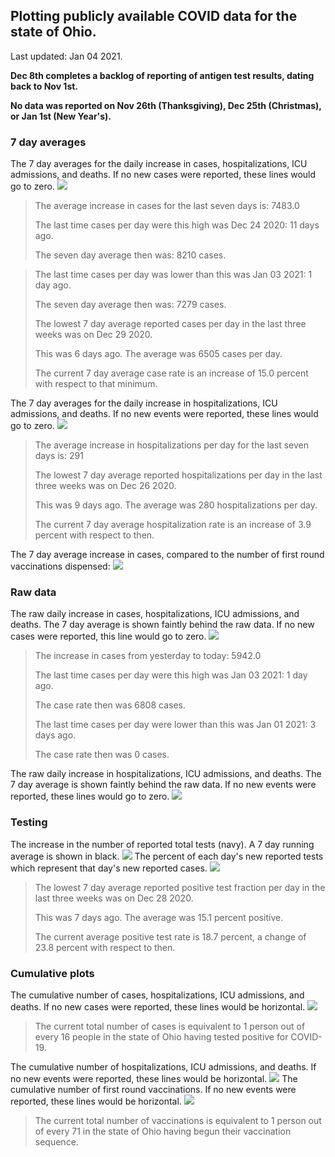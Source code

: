 ## Plotting publicly available COVID data for the state of Ohio. 

Last updated: Jan 04 2021. 

**Dec 8th completes a backlog of reporting of antigen test results, dating back to Nov 1st.**

**No data was reported on Nov 26th (Thanksgiving), Dec 25th (Christmas), or Jan 1st (New Year's).**
### 7 day averages
The 7 day averages for the daily increase in cases, hospitalizations, ICU admissions, and deaths. If no new cases were reported, these lines would go to zero.
![](7dayaverage_cases.png)

>The average increase in cases for the last seven days is: 7483.0
>
>The last time cases per day were this high was Dec 24 2020: 11 days ago.
>
>The seven day average then was: 8210 cases.

>
>The last time cases per day was lower than this was Jan 03 2021: 1 day ago.
>
>The seven day average then was: 7279 cases.
>
>The lowest 7 day average reported cases per day in the last three weeks was on Dec 29 2020.
>
>This was 6 days ago. The average was 6505 cases per day.
>
>The current 7 day average case rate is an increase of 15.0 percent with respect to that minimum.

The 7 day averages for the daily increase in hospitalizations, ICU admissions, and deaths. If no new events were reported, these lines would go to zero.
![](7dayaverage_hospital.png)

>The average increase in hospitalizations per day for the last seven days is: 291
>
>The lowest 7 day average reported hospitalizations per day in the last three weeks was on Dec 26 2020.
>
>This was 9 days ago. The average was 280 hospitalizations per day.
>
>The current 7 day average hospitalization rate is an increase of 3.9 percent with respect to then.

The 7 day average increase in cases, compared to the number of first round vaccinations dispensed:
![](DailyVaccinationsCases.png)

### Raw data
The raw daily increase in cases, hospitalizations, ICU admissions, and deaths. The 7 day average is shown faintly behind the raw data. If no new cases were reported, this line would go to zero.
![](DailyCases.png)

>The increase in cases from yesterday to today: 5942.0 
>
>The last time cases per day were this high was Jan 03 2021: 1 day ago. 
>
>The case rate then was 6808 cases.
>
>The last time cases per day were lower than this was Jan 01 2021: 3 days ago. 
>
>The case rate then was 0 cases.

The raw daily increase in hospitalizations, ICU admissions, and deaths. The 7 day average is shown faintly behind the raw data. If no new events were reported, these lines would go to zero.
![](DailyHospitalizations.png)

### Testing

The increase in the number of reported total tests (navy). A 7 day running average is shown in black.
![](DailyTests.png)
The percent of each day's new reported tests which represent that day's new reported cases.
![](percentpositive_tests.png)

>The lowest 7 day average reported positive test fraction per day in the last three weeks was on Dec 28 2020.
>
>This was 7 days ago. The average was 15.1 percent positive. 
>
>The current average positive test rate is 18.7 percent, a change of 23.8 percent with respect to then. 

### Cumulative plots
The cumulative number of cases, hospitalizations, ICU admissions, and deaths. If no new cases were reported, these lines would be horizontal.
![](Cases.png)

>The current total number of cases is equivalent to 1 person out of every 16 people in the state of Ohio having tested positive for COVID-19.

The cumulative number of hospitalizations, ICU admissions, and deaths. If no new events were reported, these lines would be horizontal.
![](Hospitalizations.png)
The cumulative number of first round vaccinations. If no new events were reported, these lines would be horizontal.
![](Vaccinations.png)

>The current total number of vaccinations is equivalent to 1 person out of every 71 in the state of Ohio having begun their vaccination sequence.

